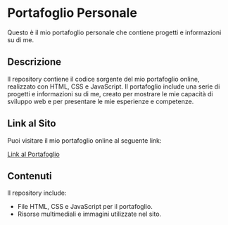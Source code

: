 # Portafoglio Personale

Questo è il mio portafoglio personale che contiene progetti e informazioni su di me.

## Descrizione

Il repository contiene il codice sorgente del mio portafoglio online, realizzato con HTML, CSS e JavaScript. Il portafoglio include una serie di progetti e informazioni su di me, creato per mostrare le mie capacità di sviluppo web e per presentare le mie esperienze e competenze.

## Link al Sito

Puoi visitare il mio portafoglio online al seguente link:

[Link al Portafoglio](https://vincenzolaveglia.github.io/Portfolio/)

## Contenuti

Il repository include:

- File HTML, CSS e JavaScript per il portafoglio.
- Risorse multimediali e immagini utilizzate nel sito.


